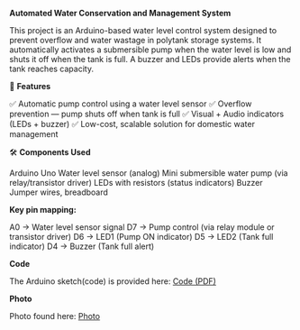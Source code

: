 **Automated Water Conservation and Management System**

This project is an Arduino-based water level control system designed to prevent overflow and water wastage in polytank storage systems.
It automatically activates a submersible pump when the water level is low and shuts it off when the tank is full. A buzzer and LEDs provide alerts when the tank reaches capacity.

🚀 **Features**

✅ Automatic pump control using a water level sensor
✅ Overflow prevention — pump shuts off when tank is full
✅ Visual + Audio indicators (LEDs + buzzer)
✅ Low-cost, scalable solution for domestic water management

🛠 **Components Used**

Arduino Uno
Water level sensor (analog)
Mini submersible water pump (via relay/transistor driver)
LEDs with resistors (status indicators)
Buzzer
Jumper wires, breadboard

**Key pin mapping:**

A0 → Water level sensor signal
D7 → Pump control (via relay module or transistor driver)
D6 → LED1 (Pump ON indicator)
D5 → LED2 (Tank full indicator)
D4 → Buzzer (Tank full alert)

**Code**

The Arduino sketch(code) is provided here: [Code (PDF)](Code/)

**Photo**

Photo found here: [Photo](Photo/)
